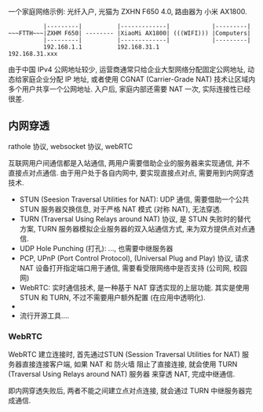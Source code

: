 一个家庭网络示例: 光纤入户, 光猫为 ZXHN F650 4.0, 路由器为 小米 AX1800. 

```
          |---------|          |-------------|            |---------|
~~~FTTH~~~|ZXHM F650| -------- |XiaoMi AX1800| (((WIFI))) |Computers|
          |---------|          |-------------|            |---------|
          192.168.1.1          192.168.31.1               192.168.31.xxx
```

由于中国 IPv4 公网地址较少, 运营商通常只给企业大型网络分配固定公网地址, 动态给家庭企业分配 IP 地址, 或者使用 CGNAT (Carrier-Grade NAT) 技术让区域内多个用户共享一个公网地址. 入户后, 家庭内部还需要 NAT 一次, 实际连接性已经很差.


## 内网穿透

rathole 协议, websocket 协议, webRTC

互联网用户间通信都是入站通信, 两用户需要借助企业的服务器来实现通信, 并不直接点对点通信. 由于用户处于各自内网中, 要实现直接点对点, 需要用到内网穿透技术.

- STUN (Seesion Traversal Utilities for NAT): UDP 通信, 需要借助一个公共 STUN 服务器交换信息, 对于严格 NAT 模式 (对称 NAT), 无法穿透.
- TURN (Traversal Using Relays around NAT) 协议, 是 STUN 失败时的替代方案, TURN 服务器模拟企业服务器的双入站通信方式, 来为双方提供点对点通信. 
- UDP Hole Punching (打孔): ..., 也需要中继服务器
- PCP, UPnP (Port Control Protocol), (Universal Plug and Play) 协议, 请求 NAT 设备打开指定端口用于通信, 需要看受限网络中是否支持 (公司网, 校园网)
- WebRTC: 实时通信技术, 是一种基于 NAT 穿透实现的上层功能. 其实是使用 STUN 和 TURN, 不过不需要用户额外配置 (在应用中透明化).
- 
- 流行开源工具....

### WebRTC



WebRTC 建立连接时, 首先通过STUN (Session Traversal Utilities for NAT) 服务器直接连接客户端, 如果 NAT 和 防火墙 阻止了直接连接, 就会使用 TURN (Traversal Using Relays around NAT) 服务器 来穿透 NAT, 完成中继通信.

即内网穿透失败后, 两者不能之间建立点对点连接, 就会通过 TURN 中继服务器完成通信.

